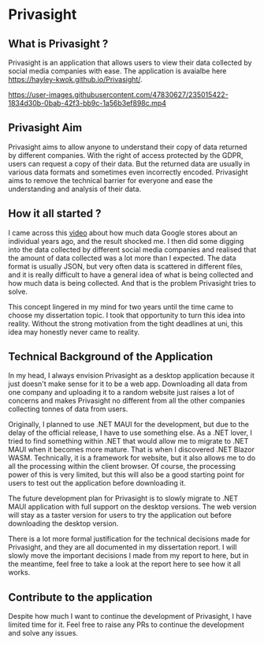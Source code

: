 # Privasight

## What is Privasight ? 
Privasight is an application that allows users to view their data collected by social media companies with ease. The application is avaialbe here https://hayley-kwok.github.io/Privasight/.

https://user-images.githubusercontent.com/47830627/235015422-1834d30b-0bab-42f3-bb9c-1a56b3ef898c.mp4

## Privasight Aim
Privasight aims to allow anyone to understand their copy of data returned by different companies. With the right of access protected by the GDPR, users can request a copy of their data. But the returned data are usually in various data formats and sometimes even incorrectly encoded.
Privasight aims to remove the technical barrier for everyone and ease the understanding and analysis of their data.

## How it all started ?
I came across this [video](https://www.youtube.com/watch?v=hLjht9uJWgw&t=2s) about how much data Google stores about an individual years ago, and the result shocked me. 
I then did some digging into the data collected by different social media companies and realised that the amount of data collected was a lot more than I expected. 
The data format is usually JSON, but very often data is scattered in different files, and it is really difficult to have a general idea of what is being collected and how much data is being collected. 
And that is the problem Privasight tries to solve.

This concept lingered in my mind for two years until the time came to choose my dissertation topic. I took that opportunity to turn this idea into reality.
Without the strong motivation from the tight deadlines at uni, this idea may honestly never came to reality.

## Technical Background of the Application
In my head, I always envision Privasight as a desktop application because it just doesn't make sense for it to be a web app. 
Downloading all data from one company and uploading it to a random website just raises a lot of concerns and makes Privasight no different from all the other companies collecting tonnes of data from users.

Originally, I planned to use .NET MAUI for the development, but due to the delay of the official release, I have to use something else. 
As a .NET lover, I tried to find something within .NET that would allow me to migrate to .NET MAUI when it becomes more mature. 
That is when I discovered .NET Blazor WASM. Technically, it is a framework for website, but it also allows me to do all the processing within the client browser. 
Of course, the processing power of this is very limited, but this will also be a good starting point for users to test out the application before downloading it.

The future development plan for Privasight is to slowly migrate to .NET MAUI application with full support on the desktop versions. 
The web version will stay as a taster version for users to try the application out before downloading the desktop version.

There is a lot more formal justification for the technical decisions made for Privasight, and they are all documented in my dissertation report. 
I will slowly move the important decisions I made from my report to here, but in the meantime, feel free to take a look at the report here to see how it all works.

## Contribute to the application
Despite how much I want to continue the development of Privasight, I have limited time for it. Feel free to raise any PRs to continue the development and solve any issues.
